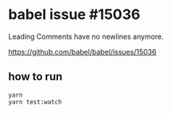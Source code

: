 # babel issue #15036 

Leading Comments have no newlines anymore.

https://github.com/babel/babel/issues/15036


## how to run

```
yarn
yarn test:watch
```

